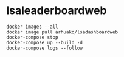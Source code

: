 # lsaleaderboardweb

```
docker images --all
docker image pull arhuako/lsadashboardweb
docker-compose stop
docker-compose up --build -d
docker-compose logs --follow
```